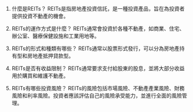

1. 什麼是REITs？ REITs是指房地產投資信託，是一種投資產品，旨在為投資者提供投資不動產的機會。

2. REITs的運作方式是什麼？ REITs通常會投資於各種不動產，如商業、住宅、辦公室、醫療保健設施和工業用地等。

3. REITs的形式和種類有哪些？ REITs通常以股票形式發行，可以分為房地產持有型和房地產抵押貸款型。

4. REITs是否有收益限制？ REITs通常要求支付給股東的股息，並將大部分收益用於購買和維護不動產。

5. REITs有哪些投資風險？ REITs的風險包括市場風險、不動產產業風險、財務風險和利率風險。投資者應該評估自己的風險承受能力，並進行全面的風險管理。